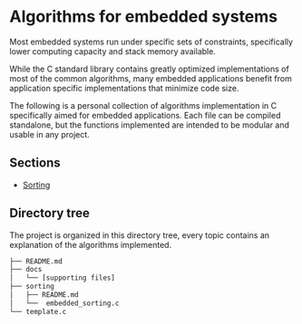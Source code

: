 
# Algorithms for embedded systems

Most embedded systems run under specific sets of constraints, specifically lower computing capacity and stack memory available. 

While the C standard library contains greatly optimized implementations of most of the common algorithms, many embedded applications benefit from application specific implementations that minimize code size.

The following is a personal collection of algorithms implementation in C specifically aimed for embedded applications. Each file can be compiled standalone, but the functions implemented are intended to be modular and usable in any project.

## Sections

* [Sorting](sorting) 

## Directory tree

The project is organized in this directory tree, every topic contains an explanation of the algorithms implemented.
 
```bash
├── README.md
├── docs
│   └── [supporting files]
├── sorting
│   ├── README.md
│   └──  embedded_sorting.c
└── template.c
```